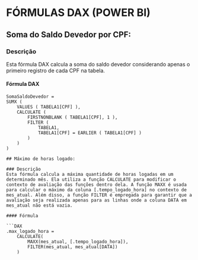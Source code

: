 # FÓRMULAS DAX (POWER BI)

## Soma do Saldo Devedor por CPF:

### Descrição
Esta fórmula DAX calcula a soma do saldo devedor considerando apenas o primeiro registro de cada CPF na tabela.

#### Fórmula DAX

```DAX
SomaSaldoDevedor = 
SUMX (
    VALUES ( TABELA1[CPF] ),
    CALCULATE (
        FIRSTNONBLANK ( TABELA1[CPF], 1 ),
        FILTER (
            TABELA1,
            TABELA1[CPF] = EARLIER ( TABELA1[CPF] )
        )
    )
)

## Máximo de horas logado:

### Descrição
Esta fórmula calcula a máxima quantidade de horas logadas em um determinado mês. Ela utiliza a função CALCULATE para modificar o contexto de avaliação das funções dentro dela. A função MAXX é usada para calcular o máximo da coluna [.tempo_logado_hora] no contexto de mes_atual. Além disso, a função FILTER é empregada para garantir que a avaliação seja realizada apenas para as linhas onde a coluna DATA em mes_atual não está vazia.

#### Fórmula

```DAX
.max_logado_hora = 
    CALCULATE(
        MAXX(mes_atual, [.tempo_logado_hora]),
        FILTER(mes_atual, mes_atual[DATA])
    )


